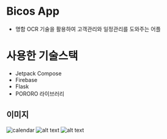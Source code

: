 # Bicos App
- 명함 OCR 기술을 활용하여 고객관리와 일정관리를 도와주는 어플

# 사용한 기술스택
- Jetpack Compose
- Firebase
- Flask
- PORORO 라이브러리

## 이미지

![calendar](https://user-images.githubusercontent.com/112329594/229397725-8bdf2474-add2-44ee-9f32-c3a7f89b2bac.png)
![alt text](https://github.com/danielmbutler/Photo_Notes/blob/master/res/login.png)
![alt text](https://github.com/danielmbutler/Photo_Notes/blob/master/res/memo.png)
